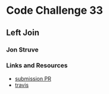 # Code Challenge 33

## Left Join

### Jon Struve

### Links and Resources
* [submission PR](https://github.com/OCDAmmo3/data-structures-and-algorithms/pull/41)
* [travis](https://travis-ci.com/OCDAmmo3/data-structures-and-algorithms/jobs/251227825)